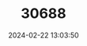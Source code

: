 ---
title: "30688"
category: "Pouteria areolatifolia"
draft: false
date: 2024-02-22 13:03:50
languages:
  Spanish; Castilian: ["Silion", "Zapotillo"]
---